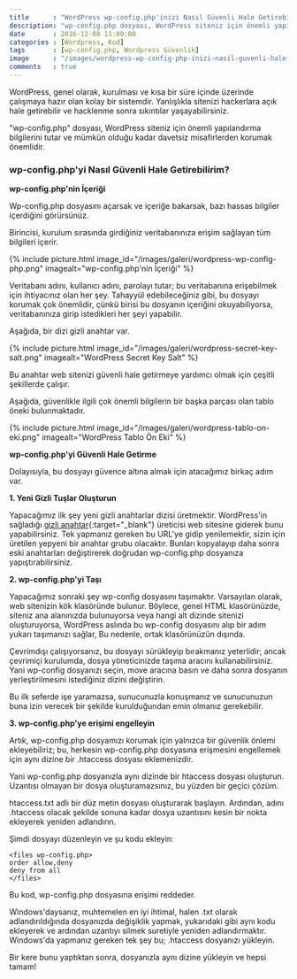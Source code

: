 ```yaml
---
title      : "WordPress wp-config.php'inizi Nasıl Güvenli Hale Getirebilirsiniz?"
description: "wp-config.php dosyası, WordPress siteniz için önemli yapılandırma bilgilerini tutar ve mümkün olduğu kadar davetsiz misafirlerden korumak önemlidir."
date       : 2016-12-08 11:00:00
categories : [Wordpress, Kod]
tags       : [wp-config.php, Wordpress Güvenlik]
image      : "/images/wordpress-wp-config-php-inizi-nasil-guvenli-hale-getirebilirsiniz.png"
comments   : true
---
```


WordPress, genel olarak, kurulması ve kısa bir süre içinde üzerinde çalışmaya hazır olan kolay bir sistemdir. Yanlışlıkla sitenizi hackerlara açık hale getirebilir ve hacklenme sonra sıkıntılar yaşayabilirsiniz.

"wp-config.php" dosyası, WordPress siteniz için önemli yapılandırma bilgilerini tutar ve mümkün olduğu kadar davetsiz misafirlerden korumak önemlidir.

### wp-config.php'yi Nasıl Güvenli Hale Getirebilirim?

**wp-config.php'nin İçeriği**

Wp-config.php dosyasını açarsak ve içeriğe bakarsak, bazı hassas bilgiler içerdiğini görürsünüz.

Birincisi, kurulum sırasında girdiğiniz veritabanınıza erişim sağlayan tüm bilgileri içerir.

{% include picture.html image_id="/images/galeri/wordpress-wp-config-php.png" imagealt="wp-config.php'nin İçeriği" %}

Veritabanı adını, kullanıcı adını, parolayı tutar; bu veritabanına erişebilmek için ihtiyacınız olan her şey. Tahayyül edebileceğiniz gibi, bu dosyayı korumak çok önemlidir, çünkü birisi bu dosyanın içeriğini okuyabiliyorsa, veritabanınıza girip istedikleri her şeyi yapabilir.

Aşağıda, bir dizi gizli anahtar var.

{% include picture.html image_id="/images/galeri/wordpress-secret-key-salt.png" imagealt="WordPress Secret Key Salt" %}

Bu anahtar web sitenizi güvenli hale getirmeye yardımcı olmak için çeşitli şekillerde çalışır. 

Aşağıda, güvenlikle ilgili çok önemli bilgilerin bir başka parçası olan tablo öneki bulunmaktadır.

{% include picture.html image_id="/images/galeri/wordpress-tablo-on-eki.png" imagealt="WordPress Tablo Ön Eki" %}

**wp-config.php'yi Güvenli Hale Getirme**

Dolayısıyla, bu dosyayı güvence altına almak için atacağımız birkaç adım var.

**1. Yeni Gizli Tuşlar Oluşturun**

Yapacağımız ilk şey yeni gizli anahtarlar dizisi üretmektir. WordPress'in sağladığı [gizli anahtar](https://api.wordpress.org/secret-key/1.1/salt/){:target="_blank"} üreticisi web sitesine giderek bunu yapabilirsiniz. Tek yapmanız gereken bu URL'ye gidip yenilemektir, sizin için üretilen yepyeni bir anahtar grubu olacaktır. Bunları kopyalayıp daha sonra eski anahtarları değiştirerek doğrudan wp-config.php dosyanıza yapıştırabilirsiniz.

**2. wp-config.php'yi Taşı**

Yapacağımız sonraki şey wp-config dosyasını taşımaktır. Varsayılan olarak, web sitenizin kök klasöründe bulunur. Böylece, genel HTML klasörünüzde, siteniz ana alanınızda bulunuyorsa veya hangi alt dizinde sitenizi oluşturuyorsa, WordPress aslında bu wp-config dosyasını alıp bir adım yukarı taşımanızı sağlar, Bu nedenle, ortak klasörünüzün dışında.

Çevrimdışı çalışıyorsanız, bu dosyayı sürükleyip bırakmanız yeterlidir; ancak çevrimiçi kurulumda, dosya yöneticinizde taşıma aracını kullanabilirsiniz. Yani wp-config dosyanızı seçin, move aracına basın ve daha sonra dosyanın yerleştirilmesini istediğiniz dizini değiştirin.

Bu ilk seferde işe yaramazsa, sunucunuzla konuşmanız ve sunucunuzun buna izin verecek bir şekilde kurulduğundan emin olmanız gerekebilir.

**3. wp-config.php'ye erişimi engelleyin**

Artık, wp-config.php dosyamızı korumak için yalnızca bir güvenlik önlemi ekleyebiliriz; bu, herkesin wp-config.php dosyasına erişmesini engellemek için aynı dizine bir .htaccess dosyası eklemenizdir.

Yani wp-config.php dosyanızla aynı dizinde bir htaccess dosyası oluşturun. Uzantısı olmayan bir dosya oluşturamazsınız, bu yüzden bir geçici çözüm.

htaccess.txt adlı bir düz metin dosyası oluşturarak başlayın. Ardından, adını .htaccess olacak şekilde sonuna kadar dosya uzantısını kesin bir nokta ekleyerek yeniden adlandırın.

Şimdi dosyayı düzenleyin ve şu kodu ekleyin:

```
<files wp-config.php>
order allow,deny
deny from all
</files>
```

Bu kod, wp-config.php dosyasına erişimi reddeder.

Windows'daysanız, muhtemelen en iyi ihtimal, halen .txt olarak adlandırıldığında dosyanızda değişiklik yapmak, yukarıdaki gibi aynı kodu ekleyerek ve ardından uzantıyı silmek suretiyle yeniden adlandırmaktır. Windows'da yapmanız gereken tek şey bu; .htaccess dosyanızı yükleyin.

Bir kere bunu yaptıktan sonra, dosyanızla aynı dizine yükleyin ve hepsi tamam!

